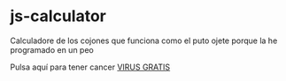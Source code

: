# js-calculator

Calculadore de los cojones que funciona como el puto ojete porque la he programado en un peo

Pulsa aquí para tener cancer [VIRUS GRATIS](https://samuel2793.github.io/js-calculator/)

